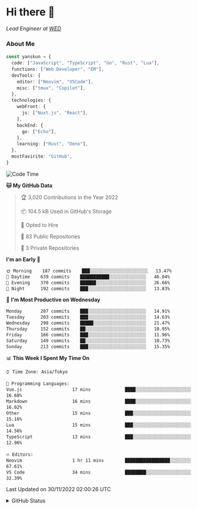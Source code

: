 # Hi there&nbsp;:wave:

_Lead Engineer at [WED](https://github.com/wedinc)_

### About Me

```ts
const yanskun = {
  code: ["JavaScript", "TypeScript", "Go", "Rust", "Lua"],
  functions: ["Web Developer", "EM"],
  devTools: {
    editor: ["Neovim", "VSCode"],
    misc: ["tmux", "Copilot"],
  },
  technologies: {
    webFront: {
      js: ["Nuxt.js", "React"],
    },
    backEnd: {
      go: ["Echo"],
    },
    learning: ["Rust", "Deno"],
  },
  mostFavirite: "GitHub",
}
```

<!--START_SECTION:waka-->

![Code Time](http://img.shields.io/badge/Code%20Time-1%20hr%2052%20mins-blue)

**🐱 My GitHub Data** 

> 🏆 3,020 Contributions in the Year 2022
 > 
> 📦 104.5 kB Used in GitHub's Storage 
 > 
> 💼 Opted to Hire
 > 
> 📜 83 Public Repositories 
 > 
> 🔑 3 Private Repositories  
 > 
**I'm an Early 🐤** 

```text
🌞 Morning    187 commits    ███░░░░░░░░░░░░░░░░░░░░░░   13.47% 
🌆 Daytime    639 commits    ███████████░░░░░░░░░░░░░░   46.04% 
🌃 Evening    370 commits    ██████░░░░░░░░░░░░░░░░░░░   26.66% 
🌙 Night      192 commits    ███░░░░░░░░░░░░░░░░░░░░░░   13.83%

```
📅 **I'm Most Productive on Wednesday** 

```text
Monday       207 commits    ███░░░░░░░░░░░░░░░░░░░░░░   14.91% 
Tuesday      203 commits    ███░░░░░░░░░░░░░░░░░░░░░░   14.63% 
Wednesday    298 commits    █████░░░░░░░░░░░░░░░░░░░░   21.47% 
Thursday     152 commits    ██░░░░░░░░░░░░░░░░░░░░░░░   10.95% 
Friday       166 commits    ███░░░░░░░░░░░░░░░░░░░░░░   11.96% 
Saturday     149 commits    ██░░░░░░░░░░░░░░░░░░░░░░░   10.73% 
Sunday       213 commits    ███░░░░░░░░░░░░░░░░░░░░░░   15.35%

```


📊 **This Week I Spent My Time On** 

```text
⌚︎ Time Zone: Asia/Tokyo

💬 Programming Languages: 
Vue.js                   17 mins             ████░░░░░░░░░░░░░░░░░░░░░   16.68% 
Markdown                 16 mins             ████░░░░░░░░░░░░░░░░░░░░░   16.02% 
Other                    15 mins             ███░░░░░░░░░░░░░░░░░░░░░░   15.16% 
Lua                      15 mins             ███░░░░░░░░░░░░░░░░░░░░░░   14.56% 
TypeScript               13 mins             ███░░░░░░░░░░░░░░░░░░░░░░   12.96%

🔥 Editors: 
Neovim                   1 hr 11 mins        █████████████████░░░░░░░░   67.61% 
VS Code                  34 mins             ████████░░░░░░░░░░░░░░░░░   32.39%

```

 Last Updated on 30/11/2022 02:00:26 UTC

<!--END_SECTION:waka-->

<details>
<summary>GitHub Status</summary>
<picture>
  <source media="(prefers-color-scheme: dark)" srcset="https://raw.githubusercontent.com/yanskun/yanskun/master/profile-summary-card-output/nord_dark/0-profile-details.svg">
 <img src="https://raw.githubusercontent.com/yanskun/yanskun/master/profile-summary-card-output/default/0-profile-details.svg">
</picture>
<br>
<picture>
  <source media="(prefers-color-scheme: dark)" srcset="https://raw.githubusercontent.com/yanskun/yanskun/master/profile-summary-card-output/nord_dark/1-repos-per-language.svg">
 <img src="https://raw.githubusercontent.com/yanskun/yanskun/master/profile-summary-card-output/default/1-repos-per-language.svg">
</picture>
<picture>
  <source media="(prefers-color-scheme: dark)" srcset="https://raw.githubusercontent.com/yanskun/yanskun/master/profile-summary-card-output/nord_dark/2-most-commit-language.svg">
 <img src="https://raw.githubusercontent.com/yanskun/yanskun/master/profile-summary-card-output/default/2-most-commit-language.svg">
</picture>
<br>
<picture>
  <source media="(prefers-color-scheme: dark)" srcset="https://raw.githubusercontent.com/yanskun/yanskun/master/profile-summary-card-output/nord_dark/3-stats.svg">
 <img src="https://raw.githubusercontent.com/yanskun/yanskun/master/profile-summary-card-output/default/3-stats.svg">
</picture>
<picture>
  <source media="(prefers-color-scheme: dark)" srcset="https://raw.githubusercontent.com/yanskun/yanskun/master/profile-summary-card-output/nord_dark/4-productive-time.svg">
 <img src="https://raw.githubusercontent.com/yanskun/yanskun/master/profile-summary-card-output/default/4-productive-time.svg">
</picture>
</details>
